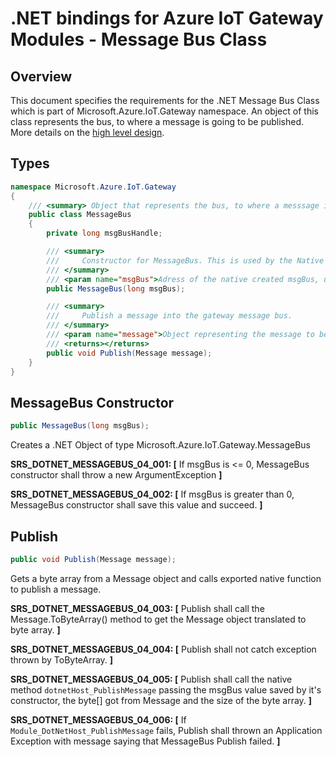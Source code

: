 .NET bindings for Azure IoT Gateway Modules - Message Bus Class
===============================================================

Overview
--------


This document specifies the requirements for the .NET Message Bus Class which is part of Microsoft.Azure.IoT.Gateway namespace. 
An object of this class represents the bus, to where a message is going to be published. 
More details on the [high level design](./dotnet_bindings_hld.md).

Types
-----
```C#
namespace Microsoft.Azure.IoT.Gateway
{
    /// <summary> Object that represents the bus, to where a messsage is going to be published </summary>
    public class MessageBus
    {
        private long msgBusHandle;

        /// <summary>
        ///     Constructor for MessageBus. This is used by the Native level, the .NET User will receive an object of this. 
        /// </summary>
        /// <param name="msgBus">Adress of the native created msgBus, used internally.</param>
        public MessageBus(long msgBus);

        /// <summary>
        ///     Publish a message into the gateway message bus. 
        /// </summary>
        /// <param name="message">Object representing the message to be published into the bus.</param>
        /// <returns></returns>
        public void Publish(Message message);
    }
}
```

MessageBus Constructor
----------------------
```C#
public MessageBus(long msgBus);
```
Creates a .NET Object of type Microsoft.Azure.IoT.Gateway.MessageBus

**SRS_DOTNET_MESSAGEBUS_04_001: [** If msgBus is <= 0, MessageBus constructor shall throw a new ArgumentException **]**

**SRS_DOTNET_MESSAGEBUS_04_002: [** If msgBus is greater than 0, MessageBus constructor shall save this value and succeed. **]**


Publish
-------
```C#
public void Publish(Message message);
```

Gets a byte array from a Message object and calls exported native function to publish a message. 

**SRS_DOTNET_MESSAGEBUS_04_003: [** Publish shall call the Message.ToByteArray() method to get the Message object translated to byte array.  **]**

**SRS_DOTNET_MESSAGEBUS_04_004: [** Publish shall not catch exception thrown by ToByteArray.  **]**

**SRS_DOTNET_MESSAGEBUS_04_005: [** Publish shall call the native method `dotnetHost_PublishMessage` passing the msgBus value saved by it's constructor, the byte[] got from Message and the size of the byte array. **]**

**SRS_DOTNET_MESSAGEBUS_04_006: [** If `Module_DotNetHost_PublishMessage` fails, Publish shall thrown an Application Exception with message saying that MessageBus Publish failed. **]**